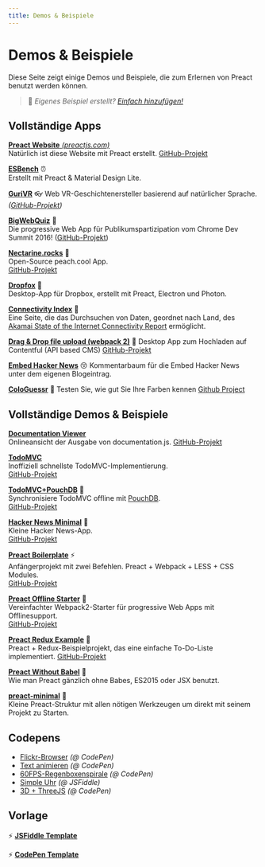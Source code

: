 ```yaml
---
title: Demos & Beispiele
---
```


# Demos & Beispiele

Diese Seite zeigt einige Demos und Beispiele, die zum Erlernen von Preact benutzt werden können.

> :information_desk_person: _Eigenes Beispiel erstellt?
> [Einfach hinzufügen!](https://github.com/preactjs/preact-www/blob/master/content/de/about/demos-examples.md)_


## Vollständige Apps

[**Preact Website** _(preactjs.com)_](https://preactjs.com)  
Natürlich ist diese Website mit Preact erstellt.
[GitHub-Projekt](https://github.com/preactjs/preact-www)

**[ESBench](http://esbench.com)** :alarm_clock:  
Erstellt mit Preact & Material Design Lite.

[**GuriVR**](https://gurivr.com) :eyeglasses:
Web VR-Geschichtenersteller basierend auf natürlicher Sprache.
_([GitHub-Projekt](https://github.com/opennewslabs/guri-vr))_

[**BigWebQuiz**](https://bigwebquiz.com) :game_die:  
Die progressive Web App für Publikumspartizipation vom Chrome Dev Summit 2016!
([GitHub-Projekt](https://github.com/jakearchibald/big-web-quiz))

**[Nectarine.rocks](http://nectarine.rocks)** :peach:  
Open-Source peach.cool App.  
[GitHub-Projekt](https://github.com/developit/nectarine)

**[Dropfox](https://github.com/developit/dropfox)** :wolf:  
Desktop-App für Dropbox, erstellt mit Preact, Electron und Photon.

**[Connectivity Index](https://cindex.co)** :iphone:  
Eine Seite, die das Durchsuchen von Daten, geordnet nach Land, des [Akamai State of the Internet Connectivity Report](https://content.akamai.com/PG7010-Q2-2016-SOTI-Connectivity-Report.html) ermöglicht.

**[Drag & Drop file upload (webpack 2)](https://contentful-labs.github.io/file-upload-example/)** :rocket:
Desktop App zum Hochladen auf Contentful (API based CMS)
[GitHub-Projekt](https://github.com/contentful-labs/file-upload-example)

**[Embed Hacker News](https://github.com/TXTPEN/hn)** :kissing_closed_eyes:
Kommentarbaum für die Embed Hacker News unter dem eigenen Blogeintrag.

**[ColoGuessr](https://cologuessr.com)** :rainbow:
Testen Sie, wie gut Sie Ihre Farben kennen
[Github Project](https://github.com/jackpordi/cologuessr)

## Vollständige Demos & Beispiele

**[Documentation Viewer](https://documentation-viewer.firebaseapp.com)**  
Onlineansicht der Ausgabe von documentation.js.
[GitHub-Projekt](https://github.com/developit/documentation-viewer)

**[TodoMVC](http://developit.github.io/preact-todomvc/)**  
Inoffiziell schnellste TodoMVC-Implementierung.  
[GitHub-Projekt](https://github.com/developit/preact-todomvc)

**[TodoMVC+PouchDB](http://katopz.github.io/preact-todomvc-pouchdb/)** :floppy_disk:  
Synchronisiere TodoMVC offline mit [PouchDB](https://pouchdb.com/).  
[GitHub-Projekt](https://github.com/katopz/preact-todomvc-pouchdb)

**[Hacker News Minimal](https://developit.github.io/hn_minimal/)** :newspaper:  
Kleine Hacker News-App.  
[GitHub-Projekt](https://github.com/developit/hn_minimal)

**[Preact Boilerplate](https://preact-boilerplate.surge.sh)** :zap:  
Anfängerprojekt mit zwei Befehlen. Preact + Webpack + LESS + CSS Modules.  
[GitHub-Projekt](https://github.com/developit/preact-boilerplate)

**[Preact Offline Starter](https://preact-starter.now.sh)** :100:  
Vereinfachter Webpack2-Starter für progressive Web Apps mit Offlinesupport.  
[GitHub-Projekt](https://github.com/lukeed/preact-starter)

**[Preact Redux Example](https://preact-redux-example.surge.sh)** :repeat:  
Preact + Redux-Beispielprojekt, das eine einfache To-Do-Liste implementiert.
[GitHub-Projekt](https://github.com/developit/preact-redux-example)

**[Preact Without Babel](https://github.com/developit/preact-without-babel)** :horse:  
Wie man Preact gänzlich ohne Babes, ES2015 oder JSX benutzt.

**[preact-minimal](https://github.com/aganglada/preact-minimal)** :rocket:  
Kleine Preact-Struktur mit allen nötigen Werkzeugen um direkt mit seinem Projekt zu Starten.


## Codepens

- [Flickr-Browser](http://codepen.io/developit/full/VvMZwK/) _(@ CodePen)_
- [Text animieren](http://codepen.io/developit/full/LpNOdm/) _(@ CodePen)_
- [60FPS-Regenboxenspirale](http://codepen.io/developit/full/xGoagz/) _(@ CodePen)_
- [Simple Uhr](http://jsfiddle.net/developit/u9m5x0L7/embedded/result,js/) _(@ JSFiddle)_
- [3D + ThreeJS](http://codepen.io/developit/pen/PPMNjd?editors=0010) _(@ CodePen)_

## Vorlage

:zap: [**JSFiddle Template**](https://jsfiddle.net/developit/rs6zrh5f/embedded/result/)

:zap: [**CodePen Template**](http://codepen.io/developit/pen/pgaROe?editors=0010)
